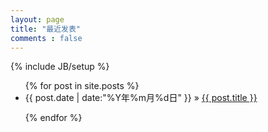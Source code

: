 ```yaml
---
layout: page
title: "最近发表"
comments : false
---
```

{% include JB/setup %}

<ul class="posts">
  {% for post in site.posts %}
    <li><span>{{ post.date | date:"%Y年%m月%d日" }}</span> &raquo; <a href="{{ BASE_PATH }}{{ post.url }}">{{ post.title }}</a></li>

  {% endfor %}
</ul>
